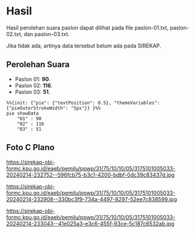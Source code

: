 # Hasil

Hasil perolehan suara paslon dapat dilihat pada file paslon-01.txt, paslon-02.txt, dan paslon-03.txt.

Jika tidak ada, artinya data tersebut belum ada pada SIREKAP.

## Perolehan Suara

 * Paslon 01: **90**.
 * Paslon 02: **116**.
 * Paslon 03: **51**.

```mermaid
%%{init: {"pie": {"textPosition": 0.5}, "themeVariables": {"pieOuterStrokeWidth": "5px"}} }%%
pie showData
    "01" : 90
    "02" : 116
    "03" : 51
```
## Foto C Plano

https://sirekap-obj-formc.kpu.go.id/eaeb/pemilu/ppwp/31/75/10/10/05/3175101005033-20240214-232752--596fcb75-b3c1-4200-bdbf-0dc39c83437d.jpg

https://sirekap-obj-formc.kpu.go.id/eaeb/pemilu/ppwp/31/75/10/10/05/3175101005033-20240214-232908--330bc3f9-734a-4497-8297-52ee7c838599.jpg

https://sirekap-obj-formc.kpu.go.id/eaeb/pemilu/ppwp/31/75/10/10/05/3175101005033-20240214-233043--41e025a3-e3c6-455f-93ce-5c187c6532ab.jpg
